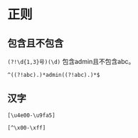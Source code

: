 # 正则

## 包含且不包含

`(?!\d{1,3}号)(\d)`
包含admin且不包含abc。

`^((?!abc).)*admin((?!abc).)*$`
## 汉字

`[\u4e00-\u9fa5]`

`[^\x00-\xff]`